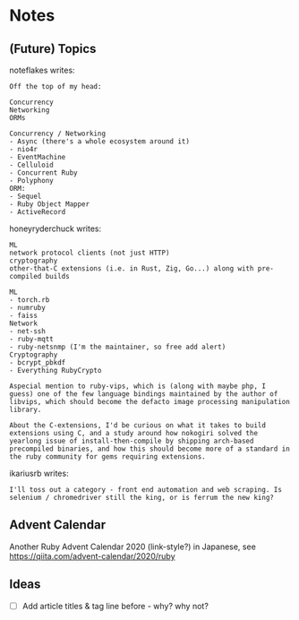 # Notes

## (Future) Topics

noteflakes writes:

```
Off the top of my head:

Concurrency
Networking
ORMs

Concurrency / Networking
- Async (there's a whole ecosystem around it)
- nio4r
- EventMachine
- Celluloid
- Concurrent Ruby
- Polyphony
ORM:
- Sequel
- Ruby Object Mapper
- ActiveRecord
```

honeyryderchuck writes:

```
ML
network protocol clients (not just HTTP)
cryptography
other-that-C extensions (i.e. in Rust, Zig, Go...) along with pre-compiled builds

ML
- torch.rb
- numruby
- faiss
Network
- net-ssh
- ruby-mqtt
- ruby-netsnmp (I'm the maintainer, so free add alert)
Cryptography
- bcrypt_pbkdf
- Everything RubyCrypto

Aspecial mention to ruby-vips, which is (along with maybe php, I guess) one of the few language bindings maintained by the author of libvips, which should become the defacto image processing manipulation library.

About the C-extensions, I'd be curious on what it takes to build extensions using C, and a study around how nokogiri solved the yearlong issue of install-then-compile by shipping arch-based precompiled binaries, and how this should become more of a standard in the ruby community for gems requiring extensions.
```

ikariusrb writes:

```
I'll toss out a category - front end automation and web scraping. Is selenium / chromedriver still the king, or is ferrum the new king?
```



## Advent Calendar

Another Ruby Advent Calendar 2020 (link-style?) in Japanese, 
see <https://qiita.com/advent-calendar/2020/ruby>


## Ideas

- [ ] Add article titles & tag line before - why? why not?
